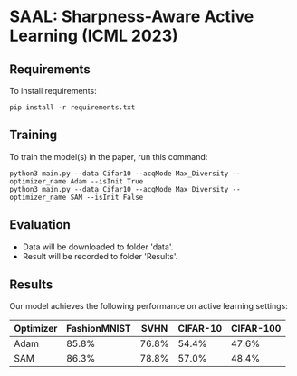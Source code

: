 # SAAL: Sharpness-Aware Active Learning (ICML 2023)

## Requirements

To install requirements:

```setup
pip install -r requirements.txt
```

## Training

To train the model(s) in the paper, run this command:

```train
python3 main.py --data Cifar10 --acqMode Max_Diversity --optimizer_name Adam --isInit True
python3 main.py --data Cifar10 --acqMode Max_Diversity --optimizer_name SAM --isInit False
```

## Evaluation

- Data will be downloaded to folder 'data'.
- Result will be recorded to folder 'Results'.

## Results

Our model achieves the following performance on active learning settings:

| Optimizer  | FashionMNIST  |      SVHN     |    CIFAR-10   |   CIFAR-100   |
| ----------- |-------------- | ------------- | ------------- | ------------- |
|    Adam     |     85.8%    |     76.8%    |     54.4%    |     47.6%    |
|    SAM     |     86.3%    |     78.8%    |     57.0%    |     48.4%    |
